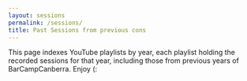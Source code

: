 ```yaml
---
layout: sessions
permalink: /sessions/
title: Past Sessions from previous cons
---
```


This page indexes YouTube playlists by year, each playlist holding the recorded sessions for that year, including those from previous years of BarCampCanberra. Enjoy (:

